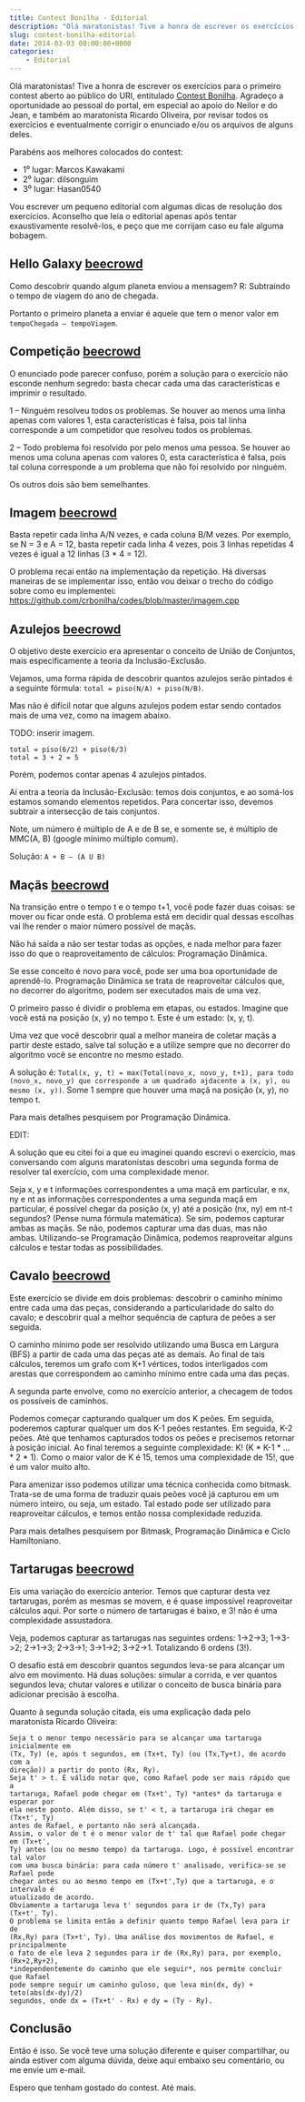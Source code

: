 ```yaml
---
title: Contest Bonilha - Editorial
description: "Olá maratonistas! Tive a honra de escrever os exercícios para o primeiro contest aberto ao público do URI, entitulado \"Contest Bonilha\"..."
slug: contest-bonilha-editorial
date: 2014-03-03 00:00:00+0000
categories:
    - Editorial
---
```


Olá maratonistas! Tive a honra de escrever os exercícios para o primeiro contest aberto ao público do URI, entitulado [Contest Bonilha](https://www.beecrowd.com.br/judge/pt/contests/view/4). Agradeço a oportunidade ao pessoal do portal, em especial ao apoio do Neilor e do Jean, e também ao maratonista Ricardo Oliveira, por revisar todos os exercícios e eventualmente corrigir o enunciado e/ou os arquivos de alguns deles.

Parabéns aos melhores colocados do contest:
- 1⁰ lugar: Marcos Kawakami
- 2⁰ lugar: dilsonguim
- 3⁰ lugar: Hasan0540

Vou escrever um pequeno editorial com algumas dicas de resolução dos exercícios. Aconselho que leia o editorial apenas após tentar exaustivamente resolvê-los, e peço que me corrijam caso eu fale alguma bobagem.


## Hello Galaxy [beecrowd](https://www.beecrowd.com.br/judge/pt/problems/view/1515)

Como descobrir quando algum planeta enviou a mensagem?
R: Subtraindo o tempo de viagem do ano de chegada.

Portanto o primeiro planeta a enviar é aquele que tem o menor valor em `tempoChegada – tempoViagem`.


## Competição [beecrowd](https://www.beecrowd.com.br/judge/pt/problems/view/1514)

O enunciado pode parecer confuso, porém a solução para o exercício não esconde nenhum segredo: basta checar cada uma das características e imprimir o resultado.

1 – Ninguém resolveu todos os problemas.
Se houver ao menos uma linha apenas com valores 1, esta características é falsa, pois tal linha corresponde a um competidor que resolveu todos os problemas.

2 – Todo problema foi resolvido por pelo menos uma pessoa.
Se houver ao menos uma coluna apenas com valores 0, esta característica é falsa, pois tal coluna corresponde a um problema que não foi resolvido por ninguém.

Os outros dois são bem semelhantes.


## Imagem [beecrowd](https://www.beecrowd.com.br/judge/pt/problems/view/1516)

Basta repetir cada linha A/N vezes, e cada coluna B/M vezes. Por exemplo, se N = 3 e A = 12, basta repetir cada linha 4 vezes, pois 3 linhas repetidas 4 vezes é igual a 12 linhas (3 * 4 = 12).

O problema recai então na implementação da repetição. Há diversas maneiras de se implementar isso, então vou deixar o trecho do código sobre como eu implementei: https://github.com/crbonilha/codes/blob/master/imagem.cpp


## Azulejos [beecrowd](https://www.beecrowd.com.br/judge/pt/problems/view/1512)

O objetivo deste exercício era apresentar o conceito de União de Conjuntos, mais especificamente a teoria da Inclusão-Exclusão.

Vejamos, uma forma rápida de descobrir quantos azulejos serão pintados é a seguinte fórmula:
`total = piso(N/A) + piso(N/B)`.

Mas não é difícil notar que alguns azulejos podem estar sendo contados mais de uma vez, como na imagem abaixo.

TODO: inserir imagem.

```
total = piso(6/2) + piso(6/3)
total = 3 + 2 = 5
```

Porém, podemos contar apenas 4 azulejos pintados.

Aí entra a teoria da Inclusão-Exclusão: temos dois conjuntos, e ao somá-los estamos somando elementos repetidos. Para concertar isso, devemos subtrair a intersecção de tais conjuntos.

Note, um número é múltiplo de A e de B se, e somente se, é múltiplo de MMC(A, B) (google mínimo múltiplo comum).

Solução: `A + B – (A U B)`


## Maçãs [beecrowd](https://www.beecrowd.com.br/judge/pt/problems/view/1517)

Na transição entre o tempo t e o tempo t+1, você pode fazer duas coisas: se mover ou ficar onde está. O problema está em decidir qual dessas escolhas vai lhe render o maior número possível de maçãs.

Não há saída a não ser testar todas as opções, e nada melhor para fazer isso do que o reaproveitamento de cálculos: Programação Dinâmica.

Se esse conceito é novo para você, pode ser uma boa oportunidade de aprendê-lo. Programação Dinâmica se trata de reaproveitar cálculos que, no decorrer do algoritmo, podem ser executados mais de uma vez.

O primeiro passo é dividir o problema em etapas, ou estados. Imagine que você está na posição (x, y) no tempo t. Este é um estado: (x, y, t).

Uma vez que você descobrir qual a melhor maneira de coletar maçãs a partir deste estado, salve tal solução e a utilize sempre que no decorrer do algoritmo você se encontre no mesmo estado.

A solução é: `Total(x, y, t) = max(Total(novo_x, novo_y, t+1), para todo (novo_x, novo_y) que corresponde a um quadrado ajdacente a (x, y), ou mesmo (x, y))`. Some 1 sempre que houver uma maçã na posição (x, y), no tempo t.

Para mais detalhes pesquisem por Programação Dinâmica.

EDIT:

A solução que eu citei foi a que eu imaginei quando escrevi o exercício, mas conversando com alguns maratonistas descobri uma segunda forma de resolver tal exercício, com uma complexidade menor.

Seja x, y e t informações correspondentes a uma maçã em particular, e nx, ny e nt as informações correspondentes a uma segunda maçã em particular, é possível chegar da posição (x, y) até a posição (nx, ny) em nt-t segundos? (Pense numa fórmula matemática).
Se sim, podemos capturar ambas as maçãs. Se não, podemos capturar uma das duas, mas não ambas.
Utilizando-se Programação Dinâmica, podemos reaproveitar alguns cálculos e testar todas as possibilidades.


## Cavalo [beecrowd](https://www.beecrowd.com.br/judge/pt/problems/view/1513)

Este exercício se divide em dois problemas: descobrir o caminho mínimo entre cada uma das peças, considerando a particularidade do salto do cavalo; e descobrir qual a melhor sequência de captura de peões a ser seguida.

O caminho mínimo pode ser resolvido utilizando uma Busca em Largura (BFS) a partir de cada uma das peças até as demais. Ao final de tais cálculos, teremos um grafo com K+1 vértices, todos interligados com arestas que correspondem ao caminho mínimo entre cada uma das peças.

A segunda parte envolve, como no exercício anterior, a checagem de todos os possíveis de caminhos.

Podemos começar capturando qualquer um dos K peões. Em seguida, poderemos capturar qualquer um dos K-1 peões restantes. Em seguida, K-2 peões. Até que tenhamos capturados todos os peões e precisemos retornar à posição inicial.
Ao final teremos a seguinte complexidade: K! (K * K-1 * … * 2 * 1).
Como o maior valor de K é 15, temos uma complexidade de 15!, que é um valor muito alto.

Para amenizar isso podemos utilizar uma técnica conhecida como bitmask. Trata-se de uma forma de traduzir quais peões você já capturou em um número inteiro, ou seja, um estado.
Tal estado pode ser utilizado para reaproveitar cálculos, e temos então nossa complexidade reduzida.

Para mais detalhes pesquisem por Bitmask, Programação Dinâmica e Ciclo Hamiltoniano.


## Tartarugas [beecrowd](https://www.beecrowd.com.br/judge/pt/problems/view/1518)

Eis uma variação do exercício anterior. Temos que capturar desta vez tartarugas, porém as mesmas se movem, e é quase impossível reaproveitar cálculos aqui. Por sorte o número de tartarugas é baixo, e 3! não é uma complexidade assustadora.

Veja, podemos capturar as tartarugas nas seguintes ordens: 1->2->3; 1->3->2; 2->1->3; 2->3->1; 3->1->2; 3->2->1. Totalizando 6 ordens (3!).

O desafio está em descobrir quantos segundos leva-se para alcançar um alvo em movimento. Há duas soluções: simular a corrida, e ver quantos segundos leva; chutar valores e utilizar o conceito de busca binária para adicionar precisão à escolha.

Quanto à segunda solução citada, eis uma explicação dada pelo maratonista Ricardo Oliveira:

```
Seja t o menor tempo necessário para se alcançar uma tartaruga inicialmente em
(Tx, Ty) (e, após t segundos, em (Tx+t, Ty) (ou (Tx,Ty+t), de acordo com a
direção)) a partir do ponto (Rx, Ry).
Seja t' > t. É válido notar que, como Rafael pode ser mais rápido que a
tartaruga, Rafael pode chegar em (Tx+t', Ty) *antes* da tartaruga e esperar por
ela neste ponto. Além disso, se t' < t, a tartaruga irá chegar em (Tx+t', Ty)
antes de Rafael, e portanto não será alcançada.
Assim, o valor de t é o menor valor de t' tal que Rafael pode chegar em (Tx+t',
Ty) antes (ou no mesmo tempo) da tartaruga. Logo, é possível encontrar tal valor
com uma busca binária: para cada número t' analisado, verifica-se se Rafael pode
chegar antes ou ao mesmo tempo em (Tx+t',Ty) que a tartaruga, e o intervalo é
atualizado de acordo.
Obviamente a tartaruga leva t' segundos para ir de (Tx,Ty) para (Tx+t', Ty).
O problema se limita então a definir quanto tempo Rafael leva para ir de
(Rx,Ry) para (Tx+t', Ty). Uma análise dos movimentos de Rafael, e principalmente
o fato de ele leva 2 segundos para ir de (Rx,Ry) para, por exemplo, (Rx+2,Ry+2),
*independentemente do caminho que ele seguir*, nos permite concluir que Rafael
pode sempre seguir um caminho guloso, que leva min(dx, dy) + teto(abs(dx-dy)/2)
segundos, onde dx = (Tx+t' - Rx) e dy = (Ty - Ry).
```


## Conclusão

Então é isso. Se você teve uma solução diferente e quiser compartilhar, ou ainda estiver com alguma dúvida, deixe aqui embaixo seu comentário, ou me envie um e-mail.

Espero que tenham gostado do contest. Até mais.
